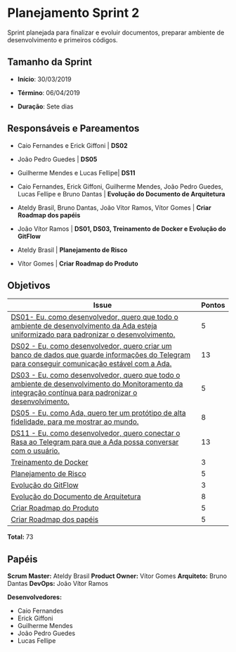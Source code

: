 # Planejamento Sprint 2
Sprint planejada para finalizar e evoluir documentos, preparar  ambiente de desenvolvimento e primeiros códigos.

## Tamanho da Sprint

* **Início**: 30/03/2019
* **Término**: 06/04/2019

* **Duração**: Sete dias

## Responsáveis e Pareamentos

* Caio Fernandes e Erick Giffoni | **DS02**
* João Pedro Guedes | **DS05**
* Guilherme Mendes e Lucas Fellipe| **DS11**
* Caio Fernandes, Erick Giffoni, Guilherme Mendes, João Pedro Guedes, Lucas Fellipe e Bruno Dantas | **Evolução do Documento de Arquitetura**
* Ateldy Brasil, Bruno Dantas, João Vítor Ramos, Vítor Gomes | **Criar Roadmap dos papéis**

* João Vítor Ramos | **DS01, DS03, Treinamento de Docker e Evolução do GitFlow**
* Ateldy Brasil | **Planejamento de Risco**
* Vítor Gomes | **Criar Roadmap do Produto**


## Objetivos

| Issue | Pontos |
| ----- | ------ |
| [DS01- Eu, como desenvolvedor, quero que todo o ambiente de desenvolvimento da Ada esteja uniformizado para padronizar o desenvolvimento.](https://github.com/fga-eps-mds/2019.1-ADA/issues/52) | 5 |
| [DS02 - Eu, como desenvolvedor, quero criar um banco de dados que guarde informações do Telegram para conseguir comunicação estável com a Ada.](https://github.com/fga-eps-mds/2019.1-ADA/issues/54) | 13 |
| [DS03 - Eu, como desenvolvedor, quero que todo o ambiente de desenvolvimento do Monitoramento da integração contínua para padronizar o desenvolvimento.](https://github.com/fga-eps-mds/2019.1-ADA/issues/53) | 5 |
| [DS05 - Eu, como Ada, quero ter um protótipo de alta fidelidade, para me mostrar ao mundo.](https://github.com/fga-eps-mds/2019.1-ADA/issues/55) | 8 |
| [DS11 - Eu, como desenvolvedor, quero conectar o Rasa ao Telegram para que a Ada possa conversar com o usuário.](https://github.com/fga-eps-mds/2019.1-ADA/issues/56) | 13 |
| [Treinamento de Docker](https://github.com/fga-eps-mds/2019.1-ADA/issues/57) | 3 |
| [Planejamento de Risco](https://github.com/fga-eps-mds/2019.1-ADA/issues/58) | 5 |
| [Evolução do GitFlow](https://github.com/fga-eps-mds/2019.1-ADA/issues/59) | 3 |
| [Evolução do Documento de Arquitetura](https://github.com/fga-eps-mds/2019.1-ADA/issues/60) | 8 |
| [Criar Roadmap do Produto](https://github.com/fga-eps-mds/2019.1-ADA/issues/61) | 5 |
| [Criar Roadmap dos papéis](https://github.com/fga-eps-mds/2019.1-ADA/issues/62) | 5 |
__Total:__ 73

## Papéis
__Scrum Master:__ Ateldy Brasil
__Product Owner:__ Vítor Gomes
__Arquiteto:__ Bruno Dantas
__DevOps:__ João Vítor Ramos

__Desenvolvedores:__
* Caio Fernandes 
* Erick Giffoni
* Guilherme Mendes
* João Pedro Guedes
* Lucas Fellipe